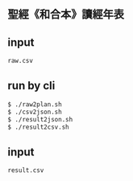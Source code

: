 ## 聖經《和合本》讀經年表 

## input
```bash 
raw.csv
```

## run by cli
```bash 
$ ./raw2plan.sh
$ ./csv2json.sh
$ ./result2json.sh
$ ./result2csv.sh
```

## input
```bash 
result.csv
```
